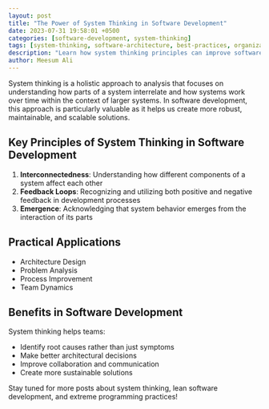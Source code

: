 ```yaml
---
layout: post
title: "The Power of System Thinking in Software Development"
date: 2023-07-31 19:58:01 +0500
categories: [software-development, system-thinking]
tags: [system-thinking, software-architecture, best-practices, organizational-improvement]
description: "Learn how system thinking principles can improve software development through better architecture, problem analysis, and team collaboration."
author: Meesum Ali
---
```


System thinking is a holistic approach to analysis that focuses on understanding how parts of a system interrelate and how systems work over time within the context of larger systems. In software development, this approach is particularly valuable as it helps us create more robust, maintainable, and scalable solutions.

## Key Principles of System Thinking in Software Development

1. **Interconnectedness**: Understanding how different components of a system affect each other
2. **Feedback Loops**: Recognizing and utilizing both positive and negative feedback in development processes
3. **Emergence**: Acknowledging that system behavior emerges from the interaction of its parts

## Practical Applications

- Architecture Design
- Problem Analysis
- Process Improvement
- Team Dynamics

## Benefits in Software Development

System thinking helps teams:
- Identify root causes rather than just symptoms
- Make better architectural decisions
- Improve collaboration and communication
- Create more sustainable solutions

Stay tuned for more posts about system thinking, lean software development, and extreme programming practices!
